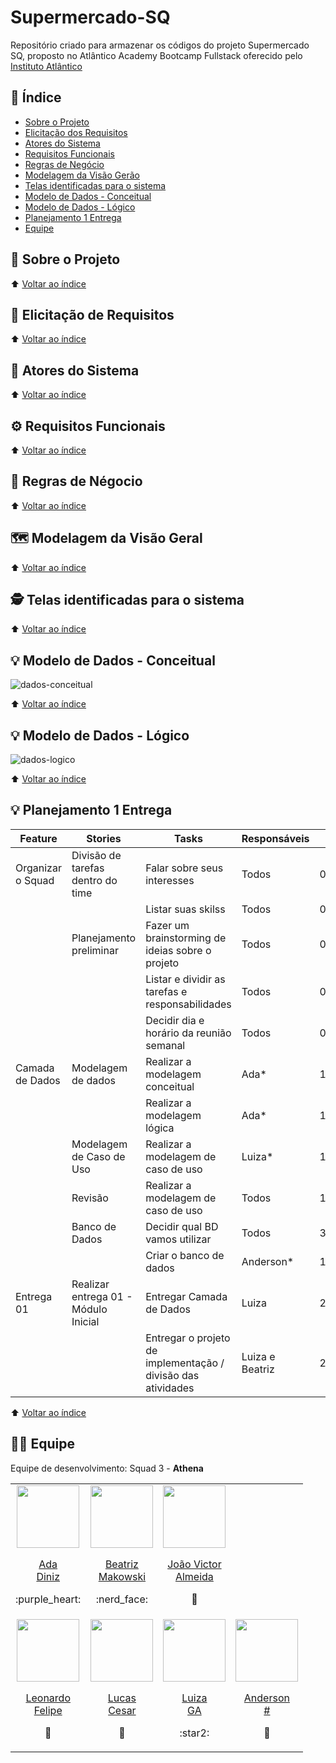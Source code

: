 # Supermercado-SQ
Repositório criado para armazenar os códigos do projeto Supermercado SQ, proposto no Atlântico Academy Bootcamp Fullstack oferecido pelo [Instituto Atlântico](https://www.linkedin.com/company/instituto-atlantico/)

## :open_book: Índice
* [Sobre o Projeto](#speech_balloon-sobre-o-projeto)
* [Elicitação dos Requisitos](#memo-elicitação-de-requisitos)
* [Atores do Sistema](#busts_in_silhouette-atores-do-sistema)
* [Requisitos Funcionais](#gear-requisitos-funcionais)
* [Regras de Negócio](#briefcase-regras-de-négocio)
* [Modelagem da Visão Gerão](#world_map-modelagem-da-visão-geral)
* [Telas identificadas para o sistema](#detective-telas-identificadas-para-o-sistema)
* [Modelo de Dados - Conceitual](#bulb-modelo-de-dados---conceitual)
* [Modelo de Dados - Lógico](#bulb-modelo-de-dados---lógico)
* [Planejamento 1 Entrega](#bulb-planejamento-1-entrega)
* [Equipe](https://github.com/Athena-Atlantico-Bootcamp/Supermercado-SQ/edit/main/README.md#man_technologist-equipe)


## :speech_balloon: Sobre o Projeto


⬆️ [Voltar ao índice](https://github.com/Athena-Atlantico-Bootcamp/Supermercado-SQ#open_book-%C3%ADndice)

## :memo: Elicitação de Requisitos


⬆️ [Voltar ao índice](https://github.com/Athena-Atlantico-Bootcamp/Supermercado-SQ#open_book-%C3%ADndice)

## :busts_in_silhouette: Atores do Sistema


⬆️ [Voltar ao índice](https://github.com/Athena-Atlantico-Bootcamp/Supermercado-SQ#open_book-%C3%ADndice)

## :gear: Requisitos Funcionais


⬆️ [Voltar ao índice](https://github.com/Athena-Atlantico-Bootcamp/Supermercado-SQ#open_book-%C3%ADndice)

## :briefcase: Regras de Négocio


⬆️ [Voltar ao índice](https://github.com/Athena-Atlantico-Bootcamp/Supermercado-SQ#open_book-%C3%ADndice)

## :world_map: Modelagem da Visão Geral


⬆️ [Voltar ao índice](https://github.com/Athena-Atlantico-Bootcamp/Supermercado-SQ#open_book-%C3%ADndice)

## :detective: Telas identificadas para o sistema


⬆️ [Voltar ao índice](https://github.com/Athena-Atlantico-Bootcamp/Supermercado-SQ#open_book-%C3%ADndice)

## :bulb: Modelo de Dados - Conceitual 
![dados-conceitual](https://user-images.githubusercontent.com/86008015/170283033-5c24adec-9ad4-40ba-bff1-d9e15731d3c8.png)


⬆️ [Voltar ao índice](https://github.com/Athena-Atlantico-Bootcamp/Supermercado-SQ#open_book-%C3%ADndice)

## :bulb: Modelo de Dados - Lógico 
![dados-logico](https://user-images.githubusercontent.com/86008015/170283075-644fadff-7c1f-4eb9-af03-2d7e292521db.png)


⬆️ [Voltar ao índice](https://github.com/Athena-Atlantico-Bootcamp/Supermercado-SQ#open_book-%C3%ADndice)

## :bulb: Planejamento 1 Entrega

| Feature  |  Stories  | Tasks | Responsáveis | Prazo
| ------------------- | ------------------- |------------------- |------------------- |------------------- |
|  Organizar o Squad | Divisão de tarefas dentro do time| Falar sobre seus interesses | Todos | 04/22
|    |   | Listar suas skilss | Todos | 04/22
|    |  Planejamento preliminar | Fazer um brainstorming de ideias sobre o projeto | Todos | 04/22
|    |   | Listar e dividir as tarefas e responsabilidades | Todos | 04/22
|    |   | Decidir dia e horário da reunião semanal | Todos | 04/22
|  Camada de Dados | Modelagem de dados | Realizar a modelagem conceitual | Ada* | 19/05/22
|    |   | Realizar a modelagem lógica | Ada* | 19/05/22
|    |  Modelagem de Caso de Uso | Realizar a modelagem de caso de uso | Luiza* | 19/05/22
|    |  Revisão | Realizar a modelagem de caso de uso | Todos | 18/05/22
|    |  Banco de Dados | Decidir qual BD vamos utilizar | Todos | 30/04/22
|    |   | Criar o banco de dados | Anderson* | 19/05/22
|  Entrega 01 | Realizar entrega 01 - Módulo Inicial | Entregar Camada de Dados | Luiza | 21/05/22
|    |   | Entregar o projeto de implementação / divisão das atividades | Luiza e Beatriz| 21/05/22

⬆️ [Voltar ao índice](https://github.com/Athena-Atlantico-Bootcamp/Supermercado-SQ#open_book-%C3%ADndice)

## :man_technologist: Equipe
Equipe de desenvolvimento: Squad 3 - **Athena**

<table align="center">
  <tr align="center">
    <td>
      <a href="https://github.com/adaDiniz">
        <img src="https://avatars.githubusercontent.com/u/100374064?v=4" width=100 />
        <p>Ada<br/d>Diniz</p>
      </a>
      <p>:purple_heart:</p>
    </td>
    <td>
      <a href="https://github.com/beatrizmakowski">
        <img src="https://avatars.githubusercontent.com/u/86008015?v=4" width=100 />
        <p>Beatriz<br/>Makowski</p>
      </a>
      <p>:nerd_face:</p>
    </td>
    <td>
      <a href="https://github.com/joaovictorgit">
        <img src="https://avatars.githubusercontent.com/u/61315569?v=4" width=100 />
        <p>João Victor<br/>Almeida</p>
      </a>
      <p>🌌</p>
    </td>
  </tr>
  <tr align="center">
      <td>
        <a href="https://github.com/leonardo-felipe">
          <img src="https://avatars.githubusercontent.com/u/60754433?v=4" width=100 />
          <p>Leonardo<br/>Felipe</p>
        </a>
        <p>🌌</p>
      </td>
          <td>
        <a href="https://github.com/lucasoliv21">
          <img src="https://avatars.githubusercontent.com/u/73923109?v=4" width=100 />
          <p>Lucas<br/>Cesar</p>
        </a>
        <p>🌌</p>
      </td>
          <td>
        <a href="https://github.com/LuizaGA">
          <img src="https://avatars.githubusercontent.com/u/89354119?v=4" width=100 />
          <p>Luiza<br/>GA</p>
        </a>
        <p>:star2:</p>
      </td>
    <td>
      <a href="https://github.com/PauloAndersonN">
        <img src="https://avatars.githubusercontent.com/u/6969530?v=4" width=100 />
        <p>Anderson<br/>#</p>
      </a>
      <p>🌌</p>
    </td>
  </tr> 
</table>
